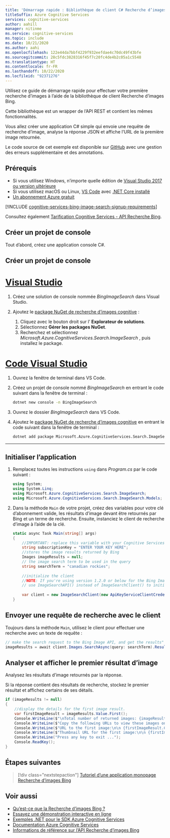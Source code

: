```yaml
---
title: 'Démarrage rapide : Bibliothèque de client C# Recherche d’images Bing'
titleSuffix: Azure Cognitive Services
services: cognitive-services
author: aahill
manager: nitinme
ms.service: cognitive-services
ms.topic: include
ms.date: 10/21/2020
ms.author: aahi
ms.openlocfilehash: 122e44da7bbf4229f932eefdae4c70dc49f43bfe
ms.sourcegitcommit: 28c5fdc3828316f45f7c20fc4de4b2c05a1c5548
ms.translationtype: HT
ms.contentlocale: fr-FR
ms.lasthandoff: 10/22/2020
ms.locfileid: "92371276"
---
```

Utilisez ce guide de démarrage rapide pour effectuer votre première recherche d’images à l’aide de la bibliothèque de client Recherche d’images Bing. 

Cette bibliothèque est un wrapper de l’API REST et contient les mêmes fonctionnalités. 

Vous allez créer une application C# simple qui envoie une requête de recherche d’image, analyse la réponse JSON et affiche l’URL de la première image retournée.

Le code source de cet exemple est disponible sur [GitHub](https://github.com/Azure-Samples/cognitive-services-dotnet-sdk-samples/tree/master/BingSearchv7/BingImageSearch) avec une gestion des erreurs supplémentaire et des annotations.

## <a name="prerequisites"></a>Prérequis

* Si vous utilisez Windows, n’importe quelle édition de [Visual Studio 2017 ou version ultérieure](https://visualstudio.microsoft.com/vs/whatsnew/)
* Si vous utilisez macOS ou Linux, [VS Code](https://code.visualstudio.com) avec [.NET Core installé](https://dotnet.microsoft.com/learn/dotnet/hello-world-tutorial/install)
* [Un abonnement Azure gratuit](https://azure.microsoft.com/free/dotnet)

[!INCLUDE [cognitive-services-bing-image-search-signup-requirements](~/includes/cognitive-services-bing-image-search-signup-requirements.md)]

Consultez également [Tarification Cognitive Services - API Recherche Bing](https://azure.microsoft.com/pricing/details/cognitive-services/search-api/).

## <a name="create-a-console-project"></a>Créer un projet de console

Tout d’abord, créez une application console C#.

## <a name="create-a-console-project"></a>Créer un projet de console

# <a name="visual-studio"></a>[Visual Studio](#tab/visualstudio)

1. Créez une solution de console nommée *BingImageSearch* dans Visual Studio.
    
1. Ajoutez le [package NuGet de recherche d’images cognitive](https://www.nuget.org/packages/Microsoft.Azure.CognitiveServices.Search.ImageSearch) :
    1. Cliquez avec le bouton droit sur l’ **Explorateur de solutions**.
    1. Sélectionnez **Gérer les packages NuGet**.
    1. Recherchez et sélectionnez *Microsoft.Azure.CognitiveServices.Search.ImageSearch* , puis installez le package.
    
# <a name="vs-code"></a>[Code Visual Studio](#tab/vscode)

1. Ouvrez la fenêtre de terminal dans VS Code.
1. Créez un projet de console nommé *BingImageSearch* en entrant le code suivant dans la fenêtre de terminal :
    
    ```bash
    dotnet new console -n BingImageSearch
    ```
1. Ouvrez le dossier *BingImageSearch* dans VS Code.
1. Ajoutez le [package NuGet de recherche d’images cognitive](https://www.nuget.org/packages/Microsoft.Azure.CognitiveServices.Search.ImageSearch) en entrant le code suivant dans la fenêtre de terminal :

    ```bash
    dotnet add package Microsoft.Azure.CognitiveServices.Search.ImageSearch
    ```

---

## <a name="initialize-the-application"></a>Initialiser l’application


1. Remplacez toutes les instructions `using` dans *Program.cs* par le code suivant :

    ```csharp
    using System;
    using System.Linq;
    using Microsoft.Azure.CognitiveServices.Search.ImageSearch;
    using Microsoft.Azure.CognitiveServices.Search.ImageSearch.Models;
    ```

1. Dans la méthode `Main` de votre projet, créez des variables pour votre clé d’abonnement valide, les résultats d’image devant être retournés par Bing et un terme de recherche. Ensuite, instanciez le client de recherche d’image à l’aide de la clé.

    ```csharp
    static async Task Main(string[] args)
    {
        //IMPORTANT: replace this variable with your Cognitive Services subscription key
        string subscriptionKey = "ENTER YOUR KEY HERE";
        //stores the image results returned by Bing
        Images imageResults = null;
        // the image search term to be used in the query
        string searchTerm = "canadian rockies";
        
        //initialize the client
        //NOTE: If you're using version 1.2.0 or below for the Bing Image Search client library, 
        // use ImageSearchAPI() instead of ImageSearchClient() to initialize your search client.
        
        var client = new ImageSearchClient(new ApiKeyServiceClientCredentials(subscriptionKey));
    }
    ```
    
## <a name="send-a-search-query-using-the-client"></a>Envoyer une requête de recherche avec le client
    
Toujours dans la méthode `Main`, utilisez le client pour effectuer une recherche avec un texte de requête :
    
```csharp
// make the search request to the Bing Image API, and get the results"
imageResults = await client.Images.SearchAsync(query: searchTerm).Result; //search query
```

## <a name="parse-and-view-the-first-image-result"></a>Analyser et afficher le premier résultat d’image

Analysez les résultats d’image retournés par la réponse. 

Si la réponse contient des résultats de recherche, stockez le premier résultat et affichez certains de ses détails.

```csharp
if (imageResults != null)
{
    //display the details for the first image result.
    var firstImageResult = imageResults.Value.First();
    Console.WriteLine($"\nTotal number of returned images: {imageResults.Value.Count}\n");
    Console.WriteLine($"Copy the following URLs to view these images on your browser.\n");
    Console.WriteLine($"URL to the first image:\n\n {firstImageResult.ContentUrl}\n");
    Console.WriteLine($"Thumbnail URL for the first image:\n\n {firstImageResult.ThumbnailUrl}");
    Console.WriteLine("Press any key to exit ...");
    Console.ReadKey();
}
```

## <a name="next-steps"></a>Étapes suivantes

> [!div class="nextstepaction"]
> [Tutoriel d’une application monopage Recherche d’images Bing](https://docs.microsoft.com/azure/cognitive-services/bing-image-search/tutorial-bing-image-search-single-page-app)

## <a name="see-also"></a>Voir aussi

* [Qu’est-ce que la Recherche d’images Bing ?](https://docs.microsoft.com/azure/cognitive-services/bing-image-search/overview)  
* [Essayez une démonstration interactive en ligne](https://azure.microsoft.com/services/cognitive-services/bing-image-search-api/)  
* [Exemples .NET pour le SDK Azure Cognitive Services](https://github.com/Azure-Samples/cognitive-services-dotnet-sdk-samples/tree/master/BingSearchv7)
* [Documentation Azure Cognitive Services](https://docs.microsoft.com/azure/cognitive-services)
* [Informations de référence sur l’API Recherche d’images Bing](https://docs.microsoft.com/rest/api/cognitiveservices-bingsearch/bing-images-api-v7-reference)
